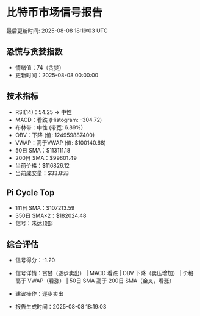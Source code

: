 # 比特币市场信号报告

最后更新时间: 2025-08-08 18:19:03 UTC

## 恐慌与贪婪指数
- 情绪值：74（贪婪）
- 更新时间：2025-08-08 00:00:00

## 技术指标
- RSI(14)：54.25 → 中性
- MACD：看跌 (Histogram: -304.72)
- 布林带：中性 (带宽: 6.89%)
- OBV：下降 (值: 124959887400)
- VWAP：高于VWAP (值: $100140.68)
- 50日 SMA：$113111.18
- 200日 SMA：$99601.49
- 当前价格：$116826.12
- 当前成交量：$33.85B

## Pi Cycle Top
- 111日 SMA：$107213.59
- 350日 SMA×2：$182024.48
- 信号：未达顶部

## 综合评估
- 信号得分：-1.20
- 信号详情：贪婪（逐步卖出） | MACD 看跌 | OBV 下降（卖压增加） | 价格高于 VWAP（看涨） | 50日 SMA 高于 200日 SMA（金叉，看涨）
- 建议操作：逐步卖出

- 报告生成时间：2025-08-08 18:19:03
